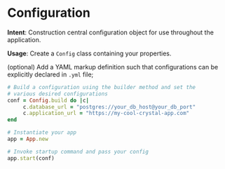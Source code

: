 # Configuration
**Intent**: Construction central configuration object for use throughout the application.

**Usage**:
Create a `Config` class containing your properties. 

(optional) Add a YAML markup definition such that configurations can be explicitly declared in `.yml` file;


```ruby
# Build a configuration using the builder method and set the 
# various desired configurations
conf = Config.build do |c|
	 c.database_url = "postgres://your_db_host@your_db_port"
	 c.application_url = "https://my-cool-crystal-app.com"
end

# Instantiate your app
app = App.new

# Invoke startup command and pass your config
app.start(conf)
```
